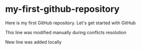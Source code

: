 # my-first-github-repository
Here is my first GitHub repository. Let's get started with GitHub

This line was modified manually during conflicts resolution

New line was added locally
